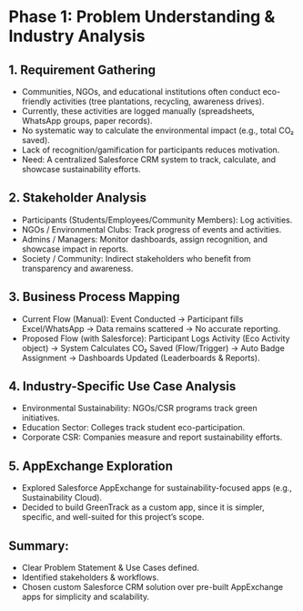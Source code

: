 # Phase 1: Problem Understanding & Industry Analysis

## 1. Requirement Gathering
- Communities, NGOs, and educational institutions often conduct eco-friendly activities (tree plantations, recycling, awareness drives).
- Currently, these activities are logged manually (spreadsheets, WhatsApp groups, paper records).
- No systematic way to calculate the environmental impact (e.g., total CO₂ saved).
- Lack of recognition/gamification for participants reduces motivation.
- Need: A centralized Salesforce CRM system to track, calculate, and showcase sustainability efforts.

## 2. Stakeholder Analysis
- Participants (Students/Employees/Community Members): Log activities.
- NGOs / Environmental Clubs: Track progress of events and activities.
- Admins / Managers: Monitor dashboards, assign recognition, and showcase impact in reports.
- Society / Community: Indirect stakeholders who benefit from transparency and awareness.

## 3. Business Process Mapping
- Current Flow (Manual): Event Conducted → Participant fills Excel/WhatsApp → Data remains scattered → No accurate reporting.
- Proposed Flow (with Salesforce): Participant Logs Activity (Eco Activity object) → System Calculates CO₂ Saved (Flow/Trigger) → Auto Badge Assignment → Dashboards Updated (Leaderboards & Reports).

## 4. Industry-Specific Use Case Analysis
- Environmental Sustainability: NGOs/CSR programs track green initiatives.
- Education Sector: Colleges track student eco-participation.
- Corporate CSR: Companies measure and report sustainability efforts.

## 5. AppExchange Exploration
- Explored Salesforce AppExchange for sustainability-focused apps (e.g., Sustainability Cloud).
- Decided to build GreenTrack as a custom app, since it is simpler, specific, and well-suited for this project’s scope.

## Summary:
- Clear Problem Statement & Use Cases defined.
- Identified stakeholders & workflows.
- Chosen custom Salesforce CRM solution over pre-built AppExchange apps for simplicity and scalability.


